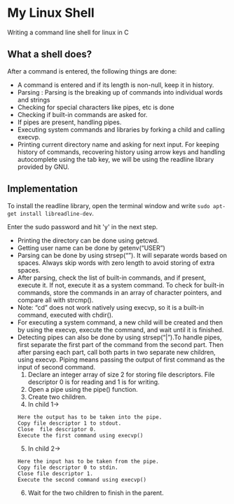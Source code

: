 # My Linux Shell
Writing a command line shell for linux in C

## What a shell does?
After a command is entered, the following things are done:

- A command is entered and if its length is non-null, keep it in history.
- Parsing : Parsing is the breaking up of commands into individual words and strings
- Checking for special characters like pipes, etc is done
- Checking if built-in commands are asked for.
- If pipes are present, handling pipes.
- Executing system commands and libraries by forking a child and calling execvp.
- Printing current directory name and asking for next input.
For keeping history of commands, recovering history using arrow keys and handling autocomplete using the tab key, we will be using the readline library provided by GNU.

## Implementation
To install the readline library, open the terminal window and write
`sudo apt-get install libreadline-dev`.

Enter the sudo password and hit 'y' in the next step.
- Printing the directory can be done using getcwd.
- Getting user name can be done by getenv(“USER”)
- Parsing can be done by using strsep(“”). It will separate words based on spaces. Always skip words with zero length to avoid storing of extra spaces.
- After parsing, check the list of built-in commands, and if present, execute it. If not, execute it as a system command. To check for built-in commands, store the commands in an array of character pointers, and compare all with strcmp().
- Note: “cd” does not work natively using execvp, so it is a built-in command, executed with chdir().
- For executing a system command, a new child will be created and then by using the execvp, execute the command, and wait until it is finished.
- Detecting pipes can also be done by using strsep(“|”).To handle pipes, first separate the first part of the command from the second part. Then after parsing each part, call both parts in two separate new children, using execvp. Piping means passing the output of first command as the input of second command.
    1. Declare an integer array of size 2 for storing file descriptors. File descriptor 0 is for reading and 1 is for writing.
    2. Open a pipe using the pipe() function.
    3. Create two children.
    4. In child 1->
    ```
    Here the output has to be taken into the pipe.
    Copy file descriptor 1 to stdout.
    Close  file descriptor 0.
    Execute the first command using execvp()
    ```
    5. In child 2->
    ```
    Here the input has to be taken from the pipe.
    Copy file descriptor 0 to stdin.
    Close file descriptor 1.
    Execute the second command using execvp()
    ```
    6. Wait for the two children to finish in the parent.
